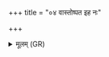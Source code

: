 +++
title = "०४ वास्तोष्पत इह नः"

+++
<details><summary>मूलम् (GR)</summary>

वास्तोष्पत इह नः शर्म यच्छ  
घने वृत्राणां संगथे वसूनाम् ।  
इहैवैधि ग्रामपतिर् जनाषाड्  
विश्वैर् देवैर् गुपितो रक्षमाणः ॥
</details>